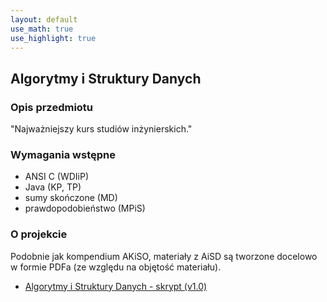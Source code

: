 ```yaml
---
layout: default
use_math: true
use_highlight: true
---
```


Algorytmy i Struktury Danych
---
### Opis przedmiotu
"Najważniejszy kurs studiów inżynierskich."

### Wymagania wstępne

* ANSI C (WDIiP)
* Java (KP, TP)
* sumy skończone (MD)
* prawdopodobieństwo (MPiS)

### O projekcie
Podobnie jak kompendium AKiSO, materiały z AiSD są tworzone docelowo w formie PDFa (ze względu na objętość materiału).
* [Algorytmy i Struktury Danych - skrypt (v1.0)](/pdfs/sem4/aids-skrypt.pdf)